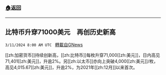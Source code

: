 ###  [:house:返回](README.md)
---


## 比特币升穿71000美元　再创历史新高
`3/11/2024 8:00 AM UTC ` [轉載自GNews](https://gnews.org/articles/2383675)

[[zh:加密货币]]持续创新高，[[zh:比特币]]每枚升穿71,000[[zh:美元]]，日内高见71,401[[zh:美元]]，升逾2%。另[[zh:以太币]]亦向上突破4,000[[zh:美元]]/枚，高见4,015.67[[zh:美元]]，升逾2%，为2021年[[zh:12月]]以来首次。
